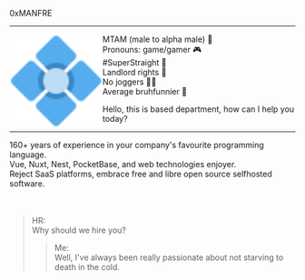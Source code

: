 0xMANFRE
<hr/>
<img align="left" height="164" src="https://raw.githubusercontent.com/twitter/twemoji/master/assets/svg/1f4a0.svg">
<div>
  
  MTAM (male to alpha male) 💪  
  Pronouns: game/gamer 🎮  
  #SuperStraight 👫  
  Landlord rights 🏡  
  No joggers 🏃‍♂️  
  Average bruhfunnier 🤪  
  
  Hello, this is based department, how can I help you today?
</div>
<hr/>

160+ years of experience in your company's favourite programming language.  
Vue, Nuxt, Nest, PocketBase, and web technologies enjoyer.   
Reject SaaS platforms, embrace free and libre open source selfhosted software.
<br/><br/><br/>

> HR:  
> Why should we hire you?  
> > Me:  
> > Well, I've always been really passionate about not starving to death in the cold.

